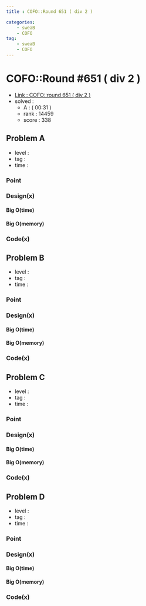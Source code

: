 ```yaml
---
title : COFO::Round 651 ( div 2 )

categories:
    - sweaB
    - COFO
tag:
    - sweaB
    - COFO
---
```

# COFO::Round #651 ( div 2 )
- [Link : COFO::round 651 ( div 2 )](https://codeforces.com/contest/1370)
- solved : 
  - A :  ( 00:31 )
  - rank : 14459
  - score : 338

## Problem A

- level :
- tag :
- time :

### Point

### Design(x)

#### Big O(time)

#### Big O(memory)

### Code(x)

## Problem B

- level :
- tag :
- time :

### Point

### Design(x)

#### Big O(time)

#### Big O(memory)

### Code(x)

## Problem C

- level :
- tag :
- time :

### Point

### Design(x)

#### Big O(time)

#### Big O(memory)

### Code(x)

## Problem D

- level :
- tag :
- time :

### Point

### Design(x)

#### Big O(time)

#### Big O(memory)

### Code(x)
